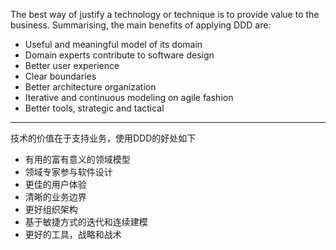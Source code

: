 The best way of justify a technology or technique is to provide value to the business. Summarising,the main benefits of applying DDD are:
* Useful and meaningful model of its domain* Domain experts contribute to software design* Better user experience* Clear boundaries* Better architecture organization* Iterative and continuous modeling on agile fashion* Better tools, strategic and tactical

---

技术的价值在于支持业务，使用DDD的好处如下

* 有用的富有意义的领域模型
* 领域专家参与软件设计
* 更佳的用户体验
* 清晰的业务边界
* 更好组织架构
* 基于敏捷方式的迭代和连续建模
* 更好的工具，战略和战术